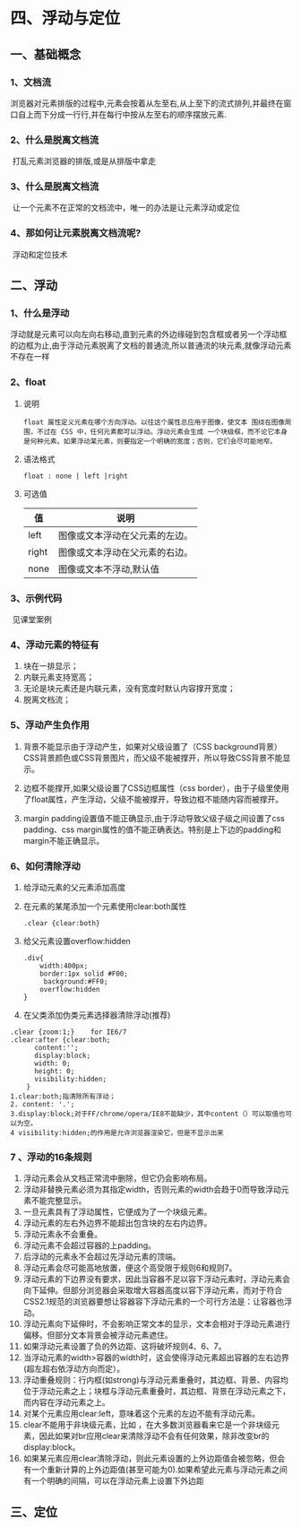 # 四、浮动与定位

## 一、基础概念

### 1、文档流

​	浏览器对元素排版的过程中,元素会按着从左至右,从上至下的流式排列,并最终在窗口自上而下分成一行行,并在每行中按从左至右的顺序摆放元素.

### 2、什么是脱离文档流

​	打乱元素浏览器的排版,或是从排版中拿走

### 3、什么是脱离文档流

​	让一个元素不在正常的文档流中，唯一的办法是让元素浮动或定位

### 4、那如何让元素脱离文档流呢?

​	浮动和定位技术 

## 二、浮动

### 1、什么是浮动

​	浮动就是元素可以向左向右移动,直到元素的外边缘碰到包含框或者另一个浮动框的边框为止,由于浮动元素脱离了文档的普通流,所以普通流的块元素,就像浮动元素不存在一样

### 2、float

1. 说明

   ```
   float 属性定义元素在哪个方向浮动。以往这个属性总应用于图像，使文本 围绕在图像周围，不过在 CSS 中，任何元素都可以浮动。浮动元素会生成 一个块级框，而不论它本身是何种元素。如果浮动某元素，则要指定一个明确的宽度；否则，它们会尽可能地窄。
   ```

2. 语法格式

   ```
   float : none | left |right
   ```

3. 可选值

   | 值     | 说明              |
   | ----- | --------------- |
   | left  | 图像或文本浮动在父元素的左边。 |
   | right | 图像或文本浮动在父元素的右边。 |
   | none  | 图像或文本不浮动,默认值    |

### 3、示例代码

​	见课堂案例

### 4、浮动元素的特征有

1. 块在一排显示；
2. 内联元素支持宽高；
3. 无论是块元素还是内联元素，没有宽度时默认内容撑开宽度；
4. 脱离文档流；

### 5、浮动产生负作用

1. 背景不能显示由于浮动产生，如果对父级设置了（CSS background背景）CSS背景颜色或CSS背景图片，而父级不能被撑开，所以导致CSS背景不能显示。


1. 边框不能撑开,如果父级设置了CSS边框属性（css border），由于子级里使用了float属性，产生浮动，父级不能被撑开，导致边框不能随内容而被撑开。
2. margin padding设置值不能正确显示,由于浮动导致父级子级之间设置了css padding、css margin属性的值不能正确表达。特别是上下边的padding和margin不能正确显示。

### 6、如何清除浮动

1.  给浮动元素的父元素添加高度

2. 在元素的某尾添加一个元素使用clear:both属性

   ```
   .clear {clear:both} 
   ```

3. 给父元素设置overflow:hidden

   ```
   .div{
       width:400px;
       border:1px solid #F00;
     	background:#FF0; 
       overflow:hidden
   } 
   ```

4.  在父类添加伪类元素选择器清除浮动(推荐)

   ```
   .clear {zoom:1;}    for IE6/7
   .clear:after {clear:both;
         content:'';
         display:block;
         width: 0;
         height: 0;
         visibility:hidden;
       }
   1.clear:both;指清除所有浮动；
   2. content: '.'; 
   3.display:block;对于FF/chrome/opera/IE8不能缺少，其中content（）可以取值也可以为空。
   4 visibility:hidden;的作用是允许浏览器渲染它，但是不显示出来
   ```





### 7 、浮动的16条规则

1. 浮动元素会从文档正常流中删除，但它仍会影响布局。
2. 浮动非替换元素必须为其指定width，否则元素的width会趋于0而导致浮动元素不能完整显示。
3. 一旦元素具有了浮动属性，它便成为了一个块级元素。
4. 浮动元素的左右外边界不能超出包含块的左右内边界。
5. 浮动元素永不会重叠。
6. 浮动元素不会超过容器的上padding。
7. 后浮动的元素永不会超过先浮动元素的顶端。
8. 浮动元素会尽可能高地放置，便这个高受限于规则6和规则7。
9. 浮动元素的下边界没有要求，因此当容器不足以容下浮动元素时，浮动元素会向下延伸。但部分浏览器会采取增大容器高度以容下浮动元素，而对于符合CSS2.1规范的浏览器要想让容器容下浮动元素的一个可行方法是：让容器也浮动。
10. 浮动元素向下延伸时，不会影响正常文本的显示，文本会相对于浮动元素进行偏移。但部分文本背景会被浮动元素遮住。
11. 如果浮动元素设置了负的外边距、这将破坏规则4、6、7。
12. 当浮动元素的width>容器的width时，这会使得浮动元素超出容器的左右边界(超左超右依浮动方向而定）。
13. 浮动重叠规则：行内框(如strong)与浮动元素重叠时，其边框、背景、内容均位于浮动元素之上；块框与浮动元素重叠时，其边框、背景在浮动元素之下，而内容在浮动元素之上。
14. 对某个元素应用clear:left，意味着这个元素的左边不能有浮动元素。
15. clear不能用于非块级元素，比如
    ，在大多数浏览器看来它是一个非块级元素，因此如果对br应用clear来清除浮动不会有任何效果，除非改变br的display:block。
16. 如果某元素应用clear清除浮动，则此元素设置的上外边距值会被忽略，但会有一个重新计算的上外边距值(甚至可能为0).如果希望此元素与浮动元素之间有一个明确的间隔，可以在浮动元素上设置下外边距

## 三、定位